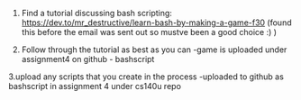 1. Find a tutorial discussing bash scripting:
https://dev.to/mr_destructive/learn-bash-by-making-a-game-f30
(found this before the email was sent out so mustve been a good choice :) )

2. Follow through the tutorial as best as you can
-game is uploaded under assignment4 on github - bashscript

3.upload any scripts that you create in the process
-uploaded to github as bashscript in assignment 4 under cs140u repo
